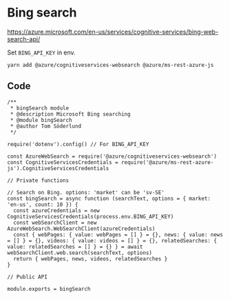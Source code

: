 # Bing search

https://azure.microsoft.com/en-us/services/cognitive-services/bing-web-search-api/

Set `BING_API_KEY` in env.

    yarn add @azure/cognitiveservices-websearch @azure/ms-rest-azure-js

## Code

    /**
     * bingSearch module
     * @description Microsoft Bing searching
     * @module bingSearch
     * @author Tom Söderlund
     */

    require('dotenv').config() // For BING_API_KEY

    const AzureWebSearch = require('@azure/cognitiveservices-websearch')
    const CognitiveServicesCredentials = require('@azure/ms-rest-azure-js').CognitiveServicesCredentials

    // Private functions

    // Search on Bing. options: 'market' can be 'sv-SE'
    const bingSearch = async function (searchText, options = { market: 'en-us', count: 10 }) {
      const azureCredentials = new CognitiveServicesCredentials(process.env.BING_API_KEY)
      const webSearchClient = new AzureWebSearch.WebSearchClient(azureCredentials)
      const { webPages: { value: webPages = [] } = {}, news: { value: news = [] } = {}, videos: { value: videos = [] } = {}, relatedSearches: { value: relatedSearches = [] } = {} } = await webSearchClient.web.search(searchText, options)
      return { webPages, news, videos, relatedSearches }
    }

    // Public API

    module.exports = bingSearch
